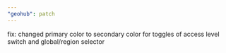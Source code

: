 ```yaml
---
"geohub": patch
---
```


fix: changed primary color to secondary color for toggles of access level switch and global/region selector
